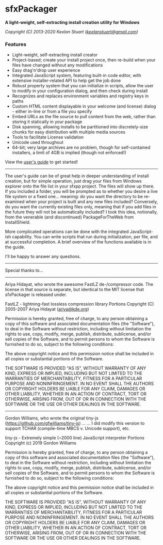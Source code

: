# sfxPackager
**A light-weight, self-extracting install creation utility for Windows**

_Copyright (C) 2013-2020 Keelan Stuart (keelanstuart@gmail.com)_

### Features
* Light-weight, self-extracting install creator
* Project-based; create your install project once, then re-build when your files have changed without any modifications
* Easy drag'n'drop user experience
* Integrated JavaScript system, featuring built-in code editor, with extensive installer-related API to help get the job done
* Robust property system that you can initialize in scripts, allow the user to modify in your configuration dialog, and then check during install
* Recognizes and replaces environment variables and registry keys in paths
* Custom HTML content displayable in your welcome (and license) dialog - either in-line or from a file you specify
* Embed URLs as the file source to pull content from the web, rather than storing it statically in your package
* Disk spanning, allowing installs to be partitioned into discretely-size chunks for easy distribution with multiple media sources
* Tools to facilitate License validation
* Unicode used throughout
* 64-bit; very large archives are no problem, though for self-contained installers, a limit of 4GB is implied (though not enforced!)

View the [user's guide](https://docs.google.com/presentation/d/e/2PACX-1vRAVGjiJbSYUrOWB8jEzqG7hMwVbZqvCiAbVmOeL25hoEmN909H-BtGjEawmTMZLta5qHfhGydWDqQd/pub?start=false&loop=false&delayms=30000) to get started!

--------------------------
The user's guide can be of great help in deeper understanding of install creation, but for simple operation, just
drag your files from Windows explorer onto the file list in your sfxpp project. The files will show up there. 
If you included a folder, you will be prompted as to whether you desire a live file system or a fixed one... 
meaning: do you want the directory to be re-examined when your project is built and any new files included?
Conversely, do you want the currently existing files only, meaning that if you add files in the future they will 
not be automatically included? I took this idea, notionally, from the venerable (and discontinued)
PackageForTheWeb from InstallShield.

More complicated operations can be done with the integrated JavaScript-ish capability. You can write scripts
that run during initialization, per file, and at successful completion. A brief overview of the functions available is
in the guide.

I'll be happy to answer any questions.

--------------------------
Special thanks to...

***

Ariya Hidayat, who wrote the awesome FastLZ de-/compressor code. The license in that source is separate, but identical to the MIT license that sfxPackager is released under.

FastLZ - lightning-fast lossless compression library
Portions Copyright (C) 2005-2007 Ariya Hidayat (ariya@kde.org)

Permission is hereby granted, free of charge, to any person obtaining a copy
of this software and associated documentation files (the "Software"), to deal
in the Software without restriction, including without limitation the rights
to use, copy, modify, merge, publish, distribute, sublicense, and/or sell
copies of the Software, and to permit persons to whom the Software is
furnished to do so, subject to the following conditions:

The above copyright notice and this permission notice shall be included in
all copies or substantial portions of the Software.

THE SOFTWARE IS PROVIDED "AS IS", WITHOUT WARRANTY OF ANY KIND, EXPRESS OR
IMPLIED, INCLUDING BUT NOT LIMITED TO THE WARRANTIES OF MERCHANTABILITY,
FITNESS FOR A PARTICULAR PURPOSE AND NONINFRINGEMENT. IN NO EVENT SHALL THE
AUTHORS OR COPYRIGHT HOLDERS BE LIABLE FOR ANY CLAIM, DAMAGES OR OTHER
LIABILITY, WHETHER IN AN ACTION OF CONTRACT, TORT OR OTHERWISE, ARISING FROM,
OUT OF OR IN CONNECTION WITH THE SOFTWARE OR THE USE OR OTHER DEALINGS IN
THE SOFTWARE.

***

Gordon Williams, who wrote the original tiny-js (https://github.com/gfwilliams/tiny-js) ...
... I did modify this version to support TCHAR (compile-time MBCS v. Unicode support), etc.

tiny-js - Extremely simple (~2000 line) JavaScript interpreter
Portions Copyright (c) 2019 Gordon Williams

Permission is hereby granted, free of charge, to any person obtaining a copy
of this software and associated documentation files (the "Software"), to deal
in the Software without restriction, including without limitation the rights
to use, copy, modify, merge, publish, distribute, sublicense, and/or sell
copies of the Software, and to permit persons to whom the Software is
furnished to do so, subject to the following conditions:

The above copyright notice and this permission notice shall be included in all
copies or substantial portions of the Software.

THE SOFTWARE IS PROVIDED "AS IS", WITHOUT WARRANTY OF ANY KIND, EXPRESS OR
IMPLIED, INCLUDING BUT NOT LIMITED TO THE WARRANTIES OF MERCHANTABILITY,
FITNESS FOR A PARTICULAR PURPOSE AND NONINFRINGEMENT. IN NO EVENT SHALL THE
AUTHORS OR COPYRIGHT HOLDERS BE LIABLE FOR ANY CLAIM, DAMAGES OR OTHER
LIABILITY, WHETHER IN AN ACTION OF CONTRACT, TORT OR OTHERWISE, ARISING FROM,
OUT OF OR IN CONNECTION WITH THE SOFTWARE OR THE USE OR OTHER DEALINGS IN THE
SOFTWARE.
